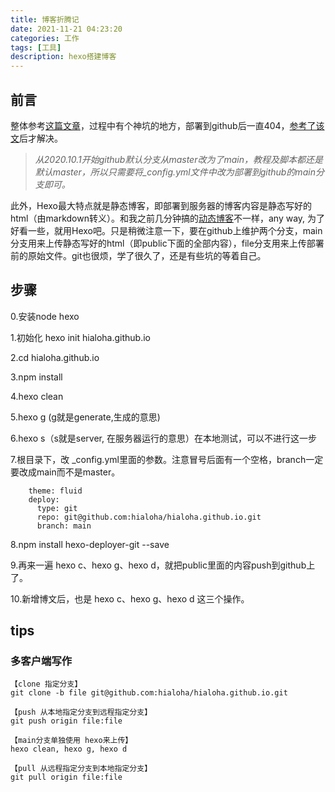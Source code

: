 ```yaml
---
title: 博客折腾记
date: 2021-11-21 04:23:20
categories: 工作
tags: [工具]
description: hexo搭建博客
---
```




## 前言

整体参考[这篇文章](https://blog.csdn.net/yaorongke/article/details/119089190)，过程中有个神坑的地方，部署到github后一直404，[参考了该文](https://blog.csdn.net/wilde123/article/details/111406371?utm_medium=distribute.pc_relevant.none-task-blog-2~default~baidujs_title~default-0.no_search_link&spm=1001.2101.3001.4242.1)后才解决。

> *从2020.10.1开始github默认分支从master改为了main，教程及脚本都还是默认master，所以只需要将_config.yml文件中改为部署到github的main分支即可。*

此外，Hexo最大特点就是静态博客，即部署到服务器的博客内容是静态写好的html（由markdown转义）。和我之前几分钟搞的[动态博客](https://github.com/TerminusBot/terminus-jekyll-template)不一样，any way, 为了好看一些，就用Hexo吧。只是稍微注意一下，要在github上维护两个分支，main分支用来上传静态写好的html（即public下面的全部内容），file分支用来上传部署前的原始文件。git也很烦，学了很久了，还是有些坑的等着自己。



## 步骤

0.安装node hexo

1.初始化 hexo init hialoha.github.io

2.cd hialoha.github.io

3.npm install

4.hexo clean 

5.hexo g (g就是generate,生成的意思)

6.hexo s（s就是server, 在服务器运行的意思）在本地测试，可以不进行这一步

7.根目录下，改 _config.yml里面的参数。注意冒号后面有一个空格，branch一定要改成main而不是master。

```
	theme: fluid
	deploy:
  	  type: git
  	  repo: git@github.com:hialoha/hialoha.github.io.git
  	  branch: main
```

8.npm install hexo-deployer-git --save  

9.再来一遍 hexo c、hexo g、hexo d，就把public里面的内容push到github上了。

10.新增博文后，也是 hexo c、hexo g、hexo d 这三个操作。



## tips

### 多客户端写作 

```
【clone 指定分支】
git clone -b file git@github.com:hialoha/hialoha.github.io.git   

【push 从本地指定分支到远程指定分支】
git push origin file:file  

【main分支单独使用 hexo来上传】
hexo clean, hexo g, hexo d 

【pull 从远程指定分支到本地指定分支】
git pull origin file:file

```

